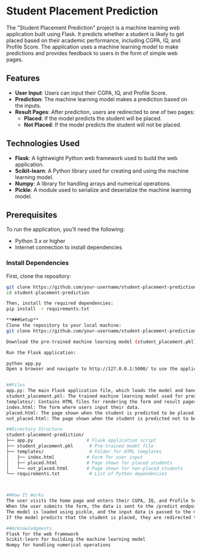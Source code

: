 # Student Placement Prediction

The "Student Placement Prediction" project is a machine learning web application built using Flask. It predicts whether a student is likely to get placed based on their academic performance, including CGPA, IQ, and Profile Score. The application uses a machine learning model to make predictions and provides feedback to users in the form of simple web pages.

## Features

- **User Input**: Users can input their CGPA, IQ, and Profile Score.
- **Prediction**: The machine learning model makes a prediction based on the inputs.
- **Result Pages**: After prediction, users are redirected to one of two pages:
  - **Placed**: If the model predicts the student will be placed.
  - **Not Placed**: If the model predicts the student will not be placed.
  
## Technologies Used

- **Flask**: A lightweight Python web framework used to build the web application.
- **Scikit-learn**: A Python library used for creating and using the machine learning model.
- **Numpy**: A library for handling arrays and numerical operations.
- **Pickle**: A module used to serialize and deserialize the machine learning model.

## Prerequisites

To run the application, you'll need the following:

- Python 3.x or higher
- Internet connection to install dependencies

### Install Dependencies

First, clone the repository:

```bash
git clone https://github.com/your-username/student-placement-prediction.git
cd student-placement-prediction

Then, install the required dependencies:
pip install -r requirements.txt

**###Setup**
Clone the repository to your local machine:
git clone https://github.com/your-username/student-placement-prediction.git

Download the pre-trained machine learning model (student_placement.pkl) and save it in the project directory, alongside app.py.

Run the Flask application:

python app.py
Open a browser and navigate to http://127.0.0.1:5000/ to use the application.


##Files
app.py: The main Flask application file, which loads the model and handles the user requests.
student_placement.pkl: The trained machine learning model used for predictions.
templates/: Contains HTML files for rendering the form and result pages.
index.html: The form where users input their data.
placed.html: The page shown when the student is predicted to be placed.
not_placed.html: The page shown when the student is predicted not to be placed.

##Directory Structure
student-placement-prediction/
├── app.py                    # Flask application script
├── student_placement.pkl      # Pre-trained model file
├── templates/                 # Folder for HTML templates
│   ├── index.html            # Form for user input
│   ├── placed.html           # Page shown for placed students
│   └── not_placed.html       # Page shown for non-placed students
└── requirements.txt           # List of Python dependencies



##How It Works
The user visits the home page and enters their CGPA, IQ, and Profile Score.
When the user submits the form, the data is sent to the /predict endpoint via a POST request.
The model is loaded using pickle, and the input data is passed to the model for prediction.
If the model predicts that the student is placed, they are redirected to the placed.html page. Otherwise, they are redirected to the not_placed.html page.

##Acknowledgments
Flask for the web framework
Scikit-learn for building the machine learning model
Numpy for handling numerical operations

